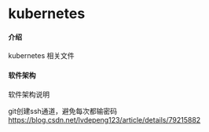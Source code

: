 # kubernetes

#### 介绍
kubernetes 相关文件

#### 软件架构
软件架构说明

git创建ssh通道，避免每次都输密码
https://blog.csdn.net/lvdepeng123/article/details/79215882
